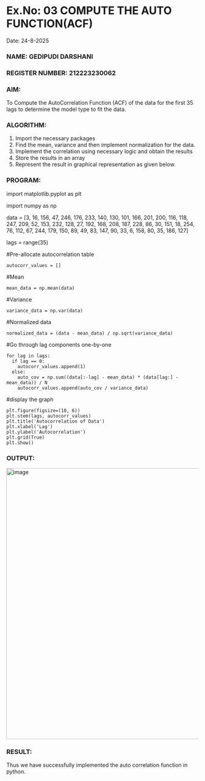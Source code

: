 # Ex.No: 03   COMPUTE THE AUTO FUNCTION(ACF)
Date: 24-8-2025
### NAME: GEDIPUDI DARSHANI
### REGISTER NUMBER: 212223230062
### AIM:
To Compute the AutoCorrelation Function (ACF) of the data for the first 35 lags to determine the model
type to fit the data.
### ALGORITHM:
1. Import the necessary packages
2. Find the mean, variance and then implement normalization for the data.
3. Implement the correlation using necessary logic and obtain the results
4. Store the results in an array
5. Represent the result in graphical representation as given below.
### PROGRAM:
import matplotlib.pyplot as plt

import numpy as np

data = [3, 16, 156, 47, 246, 176, 233, 140, 130,
101, 166, 201, 200, 116, 118, 247,
209, 52, 153, 232, 128, 27, 192, 168, 208,
187, 228, 86, 30, 151, 18, 254,
76, 112, 67, 244, 179, 150, 89, 49, 83, 147, 90,
33, 6, 158, 80, 35, 186, 127]

lags = range(35)


#Pre-allocate autocorrelation table
```
autocorr_values = []
```
#Mean
```
mean_data = np.mean(data)
```
#Variance
```
variance_data = np.var(data)
```
#Normalized data
```
normalized_data = (data - mean_data) / np.sqrt(variance_data)
```
#Go through lag components one-by-one
```
for lag in lags:
  if lag == 0:
    autocorr_values.append(1)
  else:
    auto_cov = np.sum((data[:-lag] - mean_data) * (data[lag:] - mean_data)) / N  
    autocorr_values.append(auto_cov / variance_data)  
```
#display the graph
```
plt.figure(figsize=(10, 6))
plt.stem(lags, autocorr_values)
plt.title('Autocorrelation of Data')
plt.xlabel('Lag')
plt.ylabel('Autocorrelation')
plt.grid(True)
plt.show()
```
### OUTPUT:
<img width="1182" height="708" alt="image" src="https://github.com/user-attachments/assets/f30aceae-58d7-462f-9a20-581388965168" />

### RESULT:
Thus we have successfully implemented the auto correlation function in python.
